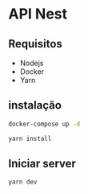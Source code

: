 # API Nest

## Requisitos

-   Nodejs
-   Docker
-   Yarn

## instalação

```bash
docker-compose up -d
```

```bash
yarn install
```

## Iniciar server

```bash
yarn dev
```
